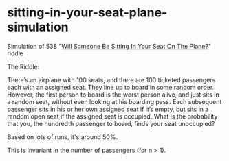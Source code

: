 # sitting-in-your-seat-plane-simulation
Simulation of 538 "[Will Someone Be Sitting In Your Seat On The Plane?](http://fivethirtyeight.com/features/will-someone-be-sitting-in-your-seat-on-the-plane/)" riddle

The Riddle:

There’s an airplane with 100 seats, and there are 100 ticketed passengers each with an assigned seat.
They line up to board in some random order. However, the first person to board is the worst person alive,
and just sits in a random seat, without even looking at his boarding pass. Each subsequent passenger
sits in his or her own assigned seat if it’s empty, but sits in a random open seat
if the assigned seat is occupied. What is the probability that you,
the hundredth passenger to board, finds your seat unoccupied?

Based on lots of runs, it's around 50%.

This is invariant in the number of passengers (for n > 1).
